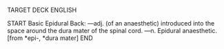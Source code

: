 TARGET DECK
ENGLISH

START
Basic
Epidural
Back: —adj. (of an anaesthetic) introduced into the space around the dura mater of the spinal cord. —n. Epidural anaesthetic. [from *epi-, *dura mater]
END
